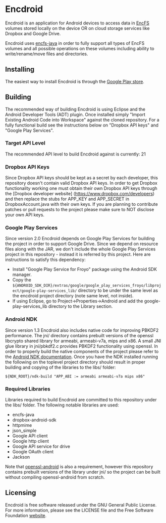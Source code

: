 Encdroid
========

Encdroid is an application for Android devices to access data in
[EncFS](http://www.arg0.net/encfs) volumes stored locally on the device OR on
cloud storage services like Dropbox and Google Drive.

Encdroid uses [encfs-java](https://github.com/mrpdaemon/encfs-java) in order
to fully support all types of EncFS volumes and all possible operations on
these volumes including ability to write/rename/move files and directories.

## Installing

The easiest way to install Encdroid is through the
[Google Play store](https://play.google.com/store/apps/details?id=org.mrpdaemon.android.encdroid).

## Building

The recommended way of building Encdroid is using Eclipse and the Android
Developer Tools (ADT) plugin. Once installed simply "Import Existing Android
Code into Workspace" against the cloned repository. For a fully functional
build see the instructions below on "Dropbox API keys" and
"Google Play Services".

### Target API Level

The recommended API level to build Encdroid against is currently: 21

### Dropbox API Keys

Since Dropbox API keys should be kept as a secret by each developer, this
repository doesn't contain valid Dropbox API keys. In order to get Dropbox
functionality working one must obtain their own Dropbox API keys through
the [Dropbox developer website] (https://www.dropbox.com/developers) and then
replace the stubs for APP_KEY and APP_SECRET in DropboxAccount.java with their
own keys. If you are planning to contribute patches or pull requests to the
project please make sure to NOT disclose your own API keys.

### Google Play Services

Since version 2.0 Encdroid depends on Google Play Services for building the
project in order to support Google Drive. Since we depend on resource files
along with the JAR, we don't include the whole Google Play Services project in
this repository - instead it is referred by this project. Here are instructions
to satisfy this dependency:

* Install "Google Play Service for Froyo" package using the Android SDK manager.
* Copy the
`${ANDROID_SDK_DIR}/extras/google/google_play_services_froyo/libproject/google-play-services_lib/`
directory to be under the same level as the encdroid project directory (note
same level, not inside).
* If using Eclipse, go to Project->Properties->Android and add the
google-play-services_lib directory to the Library section.

### Android NDK

Since version 1.3 Encdroid also includes native code for improving PBKDF2
performance. The jni/ directory contains prebuilt versions of the openssl
libcrypto shared library for armeabi, armeabi-v7a, mips and x86. A small JNI
glue library in jni/pbkdf2.c provides PBKDF2 functionality using openssl. In
order to properly build the native components of the project please refer to the
[Android NDK documentation](http://developer.android.com/tools/sdk/ndk/index.html).
Once you have the NDK installed running the following on the toplevel project
directory should result in proper building and copying of the libraries to the
libs/ folder:

    ${NDK_ROOT}/ndk-build "APP_ABI := armeabi armeabi-v7a mips x86"

### Required Libraries

Libraries required to build Encdroid are committed to this repository under
the libs/ folder. The following notable libraries are used:

* encfs-java
* dropbox-android-sdk
* httpmime
* json_simple
* Google API client
* Google http client
* Google API service for drive
* Google OAuth client
* Jackson

Note that [openssl-android](https://github.com/guardianproject/openssl-android)
is also a requirement, however this repository contains prebuilt versions of the
library under jni/ so the project can be built without compiling openssl-android
from scratch.

## Licensing

Encdroid is free software released under the GNU General Public License. For
more information, please see the LICENSE file and the Free Software Foundation
[website](http://www.gnu.org/licenses/gpl.html).

